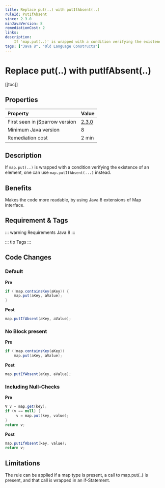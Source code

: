 ```yaml
---
title: Replace put(..) with putIfAbsent(..)
ruleId: PutIfAbsent
since: 2.3.0
minJavaVersion: 8
remediationCost: 2
links:
description:
    If 'map.put(..)' is wrapped with a condition verifying the existence of an element one can use 'map.putIfAbsent(...)' instead.
tags: ["Java 8", "Old Language Constructs"]
---
```


# Replace put(..) with putIfAbsent(..)

[[toc]]

## Properties

| Property                        | Value |
|:------------------------------- |:----- |
| First seen in jSparrow version  | [2.3.0](/eclipse/release-notes.html#_2-3-0) |
| Minimum Java version            | 8 |
| Remediation cost                | 2 min |

## Description

If `map.put(..)` is wrapped with a condition verifying the existence of an element, one can use `map.putIfAbsent(...)` instead.

## Benefits

Makes the code more readable, by using Java 8 extensions of Map interface.

## Requirement & Tags

::: warning Requirements
Java 8
:::

::: tip Tags
<TagLinks />
:::

## Code Changes

### Default

__Pre__

```java
if (!map.containsKey(aKey)) {
    map.put(aKey, aValue);
}
```

__Post__
```java
map.putIfAbsent(aKey, aValue);
```

### No Block present

__Pre__

```java
if (!map.containsKey(aKey))
    map.put(aKey, aValue);
```

__Post__
```java
map.putIfAbsent(aKey, aValue);
```

### Including Null-Checks

__Pre__

```java
V v = map.get(key);
if (v == null) {
     v = map.put(key, value);
}
return v;
```

__Post__
```java
map.putIfAbsent(key, value);
return v;
```

## Limitations

The rule can be applied if a map type is present, a call to map.put(..) is present, and that call is wrapped in an if-Statement.

<VersionNotice />

